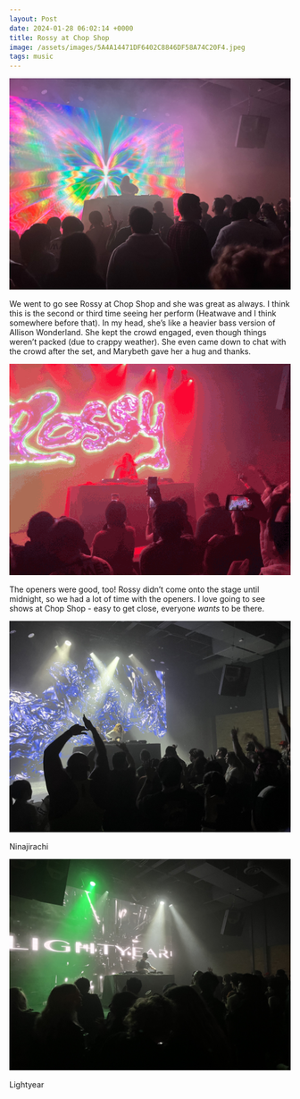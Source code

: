 ```yaml
---
layout: Post
date: 2024-01-28 06:02:14 +0000
title: Rossy at Chop Shop
image: /assets/images/5A4A14471DF6402C8846DF58A74C20F4.jpeg
tags: music
---
```


![](/assets/images/5A4A14471DF6402C8846DF58A74C20F4.jpeg)

We went to go see Rossy at Chop Shop and she was great as always\. I think this is the second or third time seeing her perform \(Heatwave and I think somewhere before that\)\. In my head, she’s like a heavier bass version of Allison Wonderland\. She kept the crowd engaged, even though things weren’t packed \(due to crappy weather\)\. She even came down  to chat with the crowd after the set, and Marybeth gave her a hug and thanks\.

![](/assets/images/33463F0CE6DB483596E8880C2A8550A9.gif)

The openers were good, too\! Rossy didn’t come onto the stage until midnight, so we had a lot of time with the openers\. I love going to see shows at Chop Shop \- easy to get close, everyone *wants* to be there\.

![](/assets/images/9FC7F37AB5594F1F889136E7D5E2F9A9.jpeg)

Ninajirachi

![](/assets/images/E85BD6BB15E34867B051DEA89970B2E8.jpeg)

Lightyear
